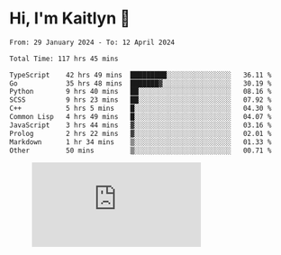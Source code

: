 # Hi, I'm Kaitlyn 👋
<!--START_SECTION:waka-->

```txt
From: 29 January 2024 - To: 12 April 2024

Total Time: 117 hrs 45 mins

TypeScript    42 hrs 49 mins  █████████░░░░░░░░░░░░░░░░   36.11 %
Go            35 hrs 48 mins  ███████▓░░░░░░░░░░░░░░░░░   30.19 %
Python        9 hrs 40 mins   ██░░░░░░░░░░░░░░░░░░░░░░░   08.16 %
SCSS          9 hrs 23 mins   ██░░░░░░░░░░░░░░░░░░░░░░░   07.92 %
C++           5 hrs 5 mins    █░░░░░░░░░░░░░░░░░░░░░░░░   04.30 %
Common Lisp   4 hrs 49 mins   █░░░░░░░░░░░░░░░░░░░░░░░░   04.07 %
JavaScript    3 hrs 44 mins   ▓░░░░░░░░░░░░░░░░░░░░░░░░   03.16 %
Prolog        2 hrs 22 mins   ▓░░░░░░░░░░░░░░░░░░░░░░░░   02.01 %
Markdown      1 hr 34 mins    ▒░░░░░░░░░░░░░░░░░░░░░░░░   01.33 %
Other         50 mins         ▒░░░░░░░░░░░░░░░░░░░░░░░░   00.71 %
```

<!--END_SECTION:waka-->

<figure><embed src="https://wakatime.com/share/@018d58bc-3d22-46c9-b2d7-4ed36fb8172d/243b5d9b-77cd-4133-89ff-dcc8f225fa18.svg"></embed></figure>
